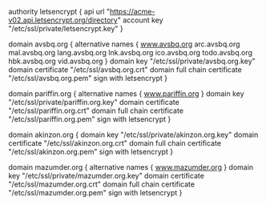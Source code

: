 authority letsencrypt {
  api url "https://acme-v02.api.letsencrypt.org/directory"
  account key "/etc/ssl/private/letsencrypt.key"
}

domain avsbq.org {
  alternative names { www.avsbq.org arc.avsbq.org mal.avsbq.org lang.avsbq.org lnk.avsbq.org ico.avsbq.org todo.avsbq.org hbk.avsbq.org vid.avsbq.org }
  domain key "/etc/ssl/private/avsbq.org.key"
  domain certificate "/etc/ssl/avsbq.org.crt"
  domain full chain certificate "/etc/ssl/avsbq.org.pem"
  sign with letsencrypt
}

domain pariffin.org {
  alternative names { www.pariffin.org }
  domain key "/etc/ssl/private/pariffin.org.key"
  domain certificate "/etc/ssl/pariffin.org.crt"
  domain full chain certificate "/etc/ssl/pariffin.org.pem"
  sign with letsencrypt
}


domain akinzon.org {
  domain key "/etc/ssl/private/akinzon.org.key"
  domain certificate "/etc/ssl/akinzon.org.crt"
  domain full chain certificate "/etc/ssl/akinzon.org.pem"
  sign with letsencrypt
}

domain mazumder.org {
  alternative names { www.mazumder.org }
  domain key "/etc/ssl/private/mazumder.org.key"
  domain certificate "/etc/ssl/mazumder.org.crt"
  domain full chain certificate "/etc/ssl/mazumder.org.pem"
  sign with letsencrypt
}

